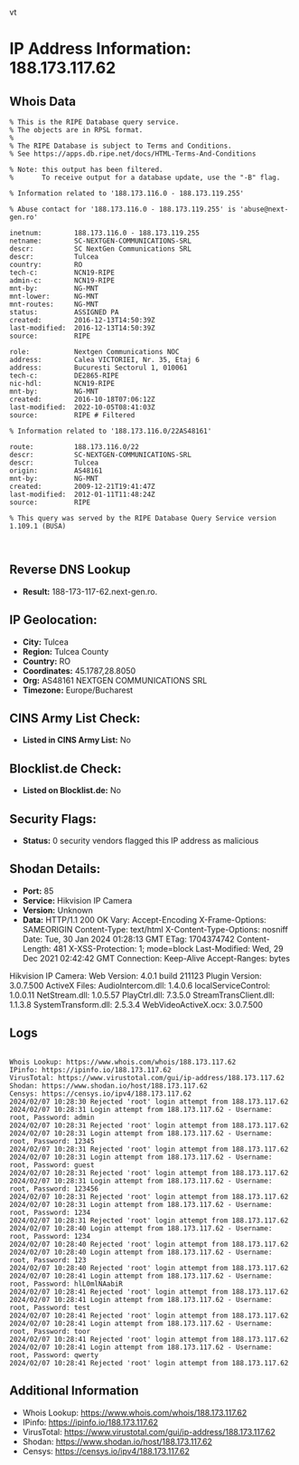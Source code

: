 vt
# IP Address Information: 188.173.117.62

## Whois Data
```
% This is the RIPE Database query service.
% The objects are in RPSL format.
%
% The RIPE Database is subject to Terms and Conditions.
% See https://apps.db.ripe.net/docs/HTML-Terms-And-Conditions

% Note: this output has been filtered.
%       To receive output for a database update, use the "-B" flag.

% Information related to '188.173.116.0 - 188.173.119.255'

% Abuse contact for '188.173.116.0 - 188.173.119.255' is 'abuse@next-gen.ro'

inetnum:        188.173.116.0 - 188.173.119.255
netname:        SC-NEXTGEN-COMMUNICATIONS-SRL
descr:          SC NextGen Communications SRL
descr:          Tulcea
country:        RO
tech-c:         NCN19-RIPE
admin-c:        NCN19-RIPE
mnt-by:         NG-MNT
mnt-lower:      NG-MNT
mnt-routes:     NG-MNT
status:         ASSIGNED PA
created:        2016-12-13T14:50:39Z
last-modified:  2016-12-13T14:50:39Z
source:         RIPE

role:           Nextgen Communications NOC
address:        Calea VICTORIEI, Nr. 35, Etaj 6
address:        Bucuresti Sectorul 1, 010061
tech-c:         DE2865-RIPE
nic-hdl:        NCN19-RIPE
mnt-by:         NG-MNT
created:        2016-10-18T07:06:12Z
last-modified:  2022-10-05T08:41:03Z
source:         RIPE # Filtered

% Information related to '188.173.116.0/22AS48161'

route:          188.173.116.0/22
descr:          SC-NEXTGEN-COMMUNICATIONS-SRL
descr:          Tulcea
origin:         AS48161
mnt-by:         NG-MNT
created:        2009-12-21T19:41:47Z
last-modified:  2012-01-11T11:48:24Z
source:         RIPE

% This query was served by the RIPE Database Query Service version 1.109.1 (BUSA)



```
## Reverse DNS Lookup
- **Result:** 188-173-117-62.next-gen.ro.

## IP Geolocation:
- **City:** Tulcea
- **Region:** Tulcea County
- **Country:** RO
- **Coordinates:** 45.1787,28.8050
- **Org:** AS48161 NEXTGEN COMMUNICATIONS SRL
- **Timezone:** Europe/Bucharest

## CINS Army List Check:
- **Listed in CINS Army List:** 
No

## Blocklist.de Check:
- **Listed on Blocklist.de:** 
No

## Security Flags:
- **Status:** 0 security vendors flagged this IP address as malicious

## Shodan Details:
- **Port:** 85
- **Service:** Hikvision IP Camera
- **Version:** Unknown
- **Data:** HTTP/1.1 200 OK
Vary: Accept-Encoding
X-Frame-Options: SAMEORIGIN
Content-Type: text/html
X-Content-Type-Options: nosniff
Date: Tue, 30 Jan 2024 01:28:13 GMT
ETag: 1704374742
Content-Length: 481
X-XSS-Protection: 1; mode=block
Last-Modified: Wed, 29 Dec 2021 02:42:42 GMT
Connection: Keep-Alive
Accept-Ranges: bytes


Hikvision IP Camera:
  Web Version: 4.0.1 build 211123
  Plugin Version: 3.0.7.500
  ActiveX Files:
    AudioIntercom.dll: 1.4.0.6
    localServiceControl: 1.0.0.11
    NetStream.dll: 1.0.5.57
    PlayCtrl.dll: 7.3.5.0
    StreamTransClient.dll: 1.1.3.8
    SystemTransform.dll: 2.5.3.4
    WebVideoActiveX.ocx: 3.0.7.500


## Logs
```

Whois Lookup: https://www.whois.com/whois/188.173.117.62
IPinfo: https://ipinfo.io/188.173.117.62
VirusTotal: https://www.virustotal.com/gui/ip-address/188.173.117.62
Shodan: https://www.shodan.io/host/188.173.117.62
Censys: https://censys.io/ipv4/188.173.117.62
2024/02/07 10:28:30 Rejected 'root' login attempt from 188.173.117.62
2024/02/07 10:28:31 Login attempt from 188.173.117.62 - Username: root, Password: admin
2024/02/07 10:28:31 Rejected 'root' login attempt from 188.173.117.62
2024/02/07 10:28:31 Login attempt from 188.173.117.62 - Username: root, Password: 12345
2024/02/07 10:28:31 Rejected 'root' login attempt from 188.173.117.62
2024/02/07 10:28:31 Login attempt from 188.173.117.62 - Username: root, Password: guest
2024/02/07 10:28:31 Rejected 'root' login attempt from 188.173.117.62
2024/02/07 10:28:31 Login attempt from 188.173.117.62 - Username: root, Password: 123456
2024/02/07 10:28:31 Rejected 'root' login attempt from 188.173.117.62
2024/02/07 10:28:31 Login attempt from 188.173.117.62 - Username: root, Password: 1234
2024/02/07 10:28:31 Rejected 'root' login attempt from 188.173.117.62
2024/02/07 10:28:40 Login attempt from 188.173.117.62 - Username: root, Password: 1234
2024/02/07 10:28:40 Rejected 'root' login attempt from 188.173.117.62
2024/02/07 10:28:40 Login attempt from 188.173.117.62 - Username: root, Password: 123
2024/02/07 10:28:40 Rejected 'root' login attempt from 188.173.117.62
2024/02/07 10:28:41 Login attempt from 188.173.117.62 - Username: root, Password: hlL0mlNAabiR
2024/02/07 10:28:41 Rejected 'root' login attempt from 188.173.117.62
2024/02/07 10:28:41 Login attempt from 188.173.117.62 - Username: root, Password: test
2024/02/07 10:28:41 Rejected 'root' login attempt from 188.173.117.62
2024/02/07 10:28:41 Login attempt from 188.173.117.62 - Username: root, Password: toor
2024/02/07 10:28:41 Rejected 'root' login attempt from 188.173.117.62
2024/02/07 10:28:41 Login attempt from 188.173.117.62 - Username: root, Password: qwerty
2024/02/07 10:28:41 Rejected 'root' login attempt from 188.173.117.62

```
## Additional Information
- Whois Lookup: https://www.whois.com/whois/188.173.117.62
- IPinfo: https://ipinfo.io/188.173.117.62
- VirusTotal: https://www.virustotal.com/gui/ip-address/188.173.117.62
- Shodan: https://www.shodan.io/host/188.173.117.62
- Censys: https://censys.io/ipv4/188.173.117.62

